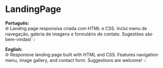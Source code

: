 # LandingPage

 **Português:**  
🌐 Landing page responsiva criada com HTML e CSS. Inclui menu de navegação, galeria de imagens e formulário de contato. Sugestões são bem-vindas! 💡  

**English:**  
🌐 Responsive landing page built with HTML and CSS. Features navigation menu, image gallery, and contact form. Suggestions are welcome! 💡
